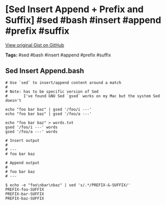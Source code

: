 # [Sed Insert Append + Prefix and Suffix] #sed #bash #insert #append #prefix #suffix

[View original Gist on GitHub](https://gist.github.com/Integralist/1745beb7b1607caf36f1)

**Tags:** #sed #bash #insert #append #prefix #suffix

## Sed Insert Append.bash

```shell
# Use `sed` to insert/append content around a match 
#
# Note: has to be specific version of Sed
#       I've found GNU Sed `gsed` works on my Mac but the system Sed doesn't

echo "foo bar baz" | gsed '/foo/i ---'
echo "foo bar baz" | gsed '/foo/a ---'

echo "foo bar baz" > words.txt
gsed '/foo/i ---' words
gsed '/foo/a ---' words

# Insert output
#
# ---
# foo bar baz

# Append output
#
# foo bar baz
# ---

$ echo -e "foo\nbar\nbaz" | sed 's/.*/PREFIX-&-SUFFIX/'
PREFIX-foo-SUFFIX
PREFIX-bar-SUFFIX
PREFIX-baz-SUFFIX
```

